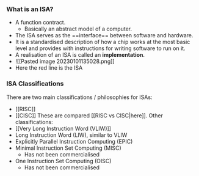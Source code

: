 ### What is an ISA?
- A function contract.
	- Basically an abstract model of a computer.
- The ISA serves as the ==interface== between software and hardware.
- It is a standardised description of how a chip works at the most basic level and provides with instructions for writing software to run on it.
- A realisation of an ISA is called an **implementation**.
- ![[Pasted image 20230101135028.png]]
- Here the red line is the ISA 

### ISA Classifications
There are two main classifications / philosophies for ISAs:
- [[RISC]]
- [[CISC]]
These are compared [[RISC vs CISC|here]].
Other classifications:
- [[Very Long Instruction Word (VLIW)]]
- Long Instruction Word (LIW), similar to VLIW
- Explicitly Parallel Instruction Computing (EPIC)
- Minimal Instruction Set Computing (MISC)
	- Has not been commercialised
- One Instruction Set Computing (OISC)
	- Has not been commercialised